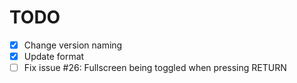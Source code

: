 # TODO

* [x] Change version naming
* [x] Update format
* [ ] Fix issue #26: Fullscreen being toggled when pressing RETURN
